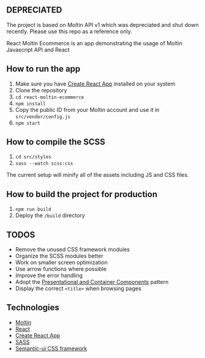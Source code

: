 ## DEPRECIATED
The project is based on Moltin API v1 which was depreciated and shut down recently. Please use this repo as a reference only.

React Moltin Ecommerce is an app demonstrating the usage of Moltin Javascript API and React

## How to run the app
1. Make sure you have [Create React App](https://github.com/facebookincubator/create-react-app) installed on your system
2. Clone the repository
2. `cd react-moltin-ecommerce`
3. `npm install`
4. Copy the public ID from your Moltin account and use it in `src/vendor/config.js`
4. `npm start`

## How to compile the SCSS
1. `cd src/styles`
2. `sass --watch scss:css`

The current setup will minify all of the assets including JS and CSS files.

## How to build the project for production
1. `npm run build`
2. Deploy the `/build` directory

## TODOS
- Remove the unused CSS framework modules
- Organize the SCSS modules better
- Work on smaller screen optimization
- Use arrow functions where possible
- Improve the error handling
- Adopt the [Presentational and Container Components](https://medium.com/@dan_abramov/smart-and-dumb-components-7ca2f9a7c7d0#.cdcbjkn9v) pattern
- Display the correct `<title>` when browsing pages

## Technologies
 - [Moltin](https://www.moltin.com/)
 - [React](https://facebook.github.io/react/)
 - [Create React App](https://github.com/facebookincubator/create-react-app)
 - [SASS](http://sass-lang.com/)
 - [Semantic-ui CSS framework](http://semantic-ui.com/)
